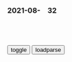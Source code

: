 ### 2021-08-　32

```note
```

<table id="tbc" style="white-space:pre-wrap">
</table>
<button onclick="toggleb()">toggle</button>
<button onclick="loadparse()">loadparse</button>
<br>
<!-- 🌸<br>🍅-　-🍑<hr>🍀 --> <textarea rows="30" cols="100" style="display: none" id="tar">

说别小看我，是自己心虚。
自尊胆爆棚，玻璃心稀碎。
不是好欺负，就是好欺负。
牛仔不好惹，拔腔无嘴炮。
炫富缺钱才，缺爱秀关怀。
此地无银两，欲盖屎弥彰。

冷站化石批冷站，人全理事变人全。
联合锅均前敌均，藏兵掩甲运全谋。

直立小镇青年，白天骄阳似火夜不能寐。
慈禧太后有空调，太监用扇子扇冰。
大殿里就如同开了空调一般。
现在义和全有空调用，感谢老佛爷隆恩。

空调发明前，人类怎样降温？
https://baijiahao.baidu.com/s?id=1710397870703648684&wfr=spider&for=pc

在美g人威利斯·开利发明空调之前，人类一直在与酷暑做出顽强的抗争，
　早在公元220年，罗马皇帝埃拉伽巴路斯，他的方法是让奴隶把山上的雪运下来，
　　他爽了，奴隶疯了。

周朝的时候，宫廷里就专门设置了“凌人”一职，
　皇帝爽了，凌人热死了。

2021/9/23下午2:36:34

失控玩家
凌晨四点投十年，最有价值篮球员。
一种腿法练千遍，小龙复生怕相见。
一万小时弹指间，百年之后情何堪。
莫道少年头不白，再回头已百年身。

瘫坐沙发如烂泥，纸片王者九百级。
我的世界楼摩天，卧室垃圾堆成山。

全服老婆千万俱，关门自嗨独占欲。
蚯蚓小虾尤有肉，路亚假饵吃不够。

躺倒
有众率怠躺板炕，红伞白杆日曷丧。
六亿神州尽甘地，万厦萧疏鬼歌唱。

效忠书
千封誓书转头空，关原之战尽投东。
大阪壁上观冬夏，眼不见杀算尽忠。

本能寺
家康羽翼日渐丰，秀吉出阵不出功。
明智挥师应北去，陈桥逆袭返晶中。

‘约定是为了要毁约才会有的东西’_哔哩哔哩_bilibili
https://www.bilibili.com/video/av285790503/

2021/9/2上午10:39:57

炮灰吟

照家江山岳家坟，
崇焕血骨清明分。
慈禧睿智坑拳敏。
曾李故事袁公闻。
嘴上攘夷心倒幕，
维新之后亦开锅。
松阴福泽明治世，
楠木鬼冢昭和魂。

照zhao
敏min
锅guo

2021年8月31日

狗西木小

没有什么不能用科学常识解释。
如果有，
只是解释者或提问者的科学常识不够。
一人一生一事的工匠可遇而不可求，
一专多能的全才源自经历坎坷。
吾少也贱，故多能鄙事。
万事通，但万事不精，
十三不靠的人生牌面确属棋出险招。
除非我的本愿就是国士无双。

宇宙运行都是我在发功，
你能呼吸都是我的恩惠，
你的艰辛都是狄人害的。
阴谋背后都是黑衣组织，
酒厂几乎全员都是卧底。

四个大哥，三个卧底，这是怎么了,影视,犯罪片,好看视频
https://haokan.baidu.com/v?vid=13371421531342277471

你们都以为社团很有势力，可是在q力面前，我们是弱势。所以我才拼了命地去接触z治，拼命地洗白，想从z，目的就是想获得更大的q力。

2021/9/14上午11:19:22

</textarea> <!-- 🍀<br>🍑-　-🍅<hr>🌸 -->

```tip
```

<script src="https://cdn.jsdelivr.net/npm/jquery@3.5.1/dist/jquery.min.js"></script>

<link rel="stylesheet" href="https://cdn.jsdelivr.net/gh/fancyapps/fancybox@3.5.7/dist/jquery.fancybox.min.css" />
<script src="https://cdn.jsdelivr.net/gh/fancyapps/fancybox@3.5.7/dist/jquery.fancybox.min.js"></script>

<script type="text/javascript">

var __urlRegex = /(\b(https?|ftp|file):\/\/[-A-Z0-9+&@#\/%?=~_|!:,.;]*[-A-Z0-9+&@#\/%=~_|])/ig;
var __imgRegex = /\.(?:jpe?g|gif|png)$/i;

loadparse();

function parseURL($string){

    var exp = __urlRegex;
    return $string.replace(exp,function(match){
            __imgRegex.lastIndex=0;
            if(__imgRegex.test(match)){
                return '<a data-fancybox="gallery" href="' + match.replace("/p=700", "")
                 + '"><img src="' + match.replace("/p=700", "/p=160x200")+'" width="64"></a>';
            }
            else{
                return '<a href="' + match + '" target="_blank">' + match + '</a>';
            }
        }
    );
}

function loadparse() {
  tbc.innerHTML = parseURL(tar.value);
}

function toggleb() {
  var x = document.getElementById("tar");
  if (x.style.display === "none") {
    x.style.display = "";
  } else {
    x.style.display = "none";
  }
}

</script>

